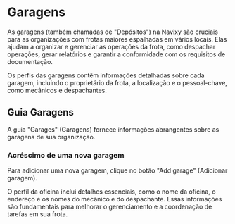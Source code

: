# Garagens

As garagens (também chamadas de "Depósitos") na Navixy são cruciais para as organizações com frotas maiores espalhadas em vários locais. Elas ajudam a organizar e gerenciar as operações da frota, como despachar operações, gerar relatórios e garantir a conformidade com os requisitos de documentação.

Os perfis das garagens contêm informações detalhadas sobre cada garagem, incluindo o proprietário da frota, a localização e o pessoal-chave, como mecânicos e despachantes.

## Guia Garagens

A guia "Garages" (Garagens) fornece informações abrangentes sobre as garagens de sua organização.

### Acréscimo de uma nova garagem

Para adicionar uma nova garagem, clique no botão "Add garage" (Adicionar garagem).

O perfil da oficina inclui detalhes essenciais, como o nome da oficina, o endereço e os nomes do mecânico e do despachante. Essas informações são fundamentais para melhorar o gerenciamento e a coordenação de tarefas em sua frota.
